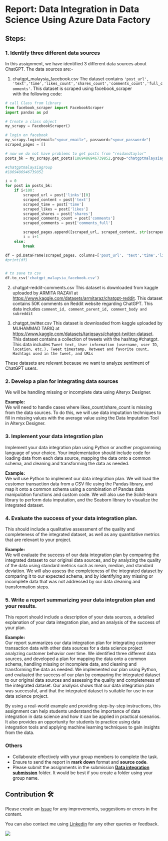 # Report: Data Integration in Data Science Using Azure Data Factory

## Steps:

### 1. Identify three different data sources
In this assignment, we have identified 3 different data sources about ChatGPT. The data sources are:-

1. chatgpt_malaysia_facebook.csv
The dataset contains ``` 'post_url', 'text','time','likes_count','shares_count','comments_count','full_comments' ```. This dataset is scraped using facebook_scraper<br> with the following code:

```python 
# call Class from library
from facebook_scraper import FacebookScraper
import pandas as pd

# Create a class object
my_scrapy = FacebookScraper()

# login on facebook
my_scrapy.login(email="<your_email>", password="<your_password>")
scraped_pages = []

# now we do not have problems to get posts from "reidandtaylor"
posts_bk = my_scrapy.get_posts(1869486946739852,group="chatgptmalaysiagroup",pages=100,cookies="cookies.json",options={"comments": True})

#chatgptmalaysiagroup
#1869486946739852

i = 0
for post in posts_bk:
    if i<100:
        scraped_url = post['links'][0]
        scraped_content = post['text']
        scraped_time = post['time']
        scraped_likes = post['likes']
        scraped_shares = post['shares']
        scraped_comments_count = post['comments']
        scraped_comments = post['comments_full']

        scraped_pages.append([scraped_url, scraped_content, str(scraped_time), scraped_likes, scraped_shares, scraped_comments_count,scraped_comments ])
        i = i+1
    else:
        break

df = pd.DataFrame(scraped_pages, columns=['post_url', 'text','time','likes_count','shares_count','comments_count','full_comments'])
#print(df)


# to save to csv
df.to_csv('chatgpt_malaysia_facebook.csv')
```

2. chatgpt-reddit-comments.csv
This dataset is downloaded from kaggle uploaded by ARMITA RAZAVI at https://www.kaggle.com/datasets/armitaraz/chatgpt-reddit. This dataset contains  50K comments on Reddit website regarding ChatGPT. This data includes ``` comment_id, comment_parent_id, comment_body and subreddit ```

3. chatgpt_twitter.csv
This dataset is downloaded from kaggle uploaded by MUHAMMAD TARIQ at https://www.kaggle.com/datasets/tariqsays/chatgpt-twitter-dataset. This dataset contains a collection of tweets with the hashtag #chatgpt. This data includes ``` Tweet text, User information (username, user ID, location, etc.), Tweet timestamp, Retweet and favorite count, Hashtags used in the tweet, and URLs ```

These datasets are relevant because we want to analyze sentiment of ChatGPT users.

### 2. Develop a plan for integrating data sources
We will be handling missing or incomplete data using Alteryx Designer.

**Example:**<br>
We will need to handle cases where likes_count/share_count is missing from the data sources. To do this, we will use data imputation techniques to fill in missing values with the average value using the Data Imputation Tool in Alteryx Designer.


### 3. Implement your data integration plan
Implement your data integration plan using Python or another programming language of your choice. Your implementation should include code for loading data from each data source, mapping the data onto a common schema, and cleaning and transforming the data as needed.

**Example:**<br>
We will use Python to implement our data integration plan. We will load the customer transaction data from a CSV file using the Pandas library, and map it onto a common schema using a combination of Pandas data manipulation functions and custom code. We will also use the Scikit-learn library to perform data imputation, and the Seaborn library to visualize the integrated dataset.

### 4. Evaluate the success of your data integration plan. 
This should include a qualitative assessment of the quality and completeness of the integrated dataset, as well as any quantitative metrics that are relevant to your project.

**Example:**<br>
We will evaluate the success of our data integration plan by comparing the integrated dataset to our original data sources, and by analyzing the quality of the data using standard metrics such as mean, median, and standard deviation. We will also assess the completeness of the integrated dataset by comparing it to our expected schema, and by identifying any missing or incomplete data that was not addressed by our data cleaning and transformation steps.

### 5. Write a report summarizing your data integration plan and your results. 
This report should include a description of your data sources, a detailed explanation of your data integration plan, and an analysis of the success of your plan.

**Example:**<br>
Our report summarizes our data integration plan for integrating customer transaction data with other data sources for a data science project analyzing customer behavior over time. We identified three different data sources, and developed a plan for mapping the data onto a common schema, handling missing or incomplete data, and cleaning and transforming the data as needed. We implemented our plan using Python, and evaluated the success of our plan by comparing the integrated dataset to our original data sources and assessing the quality and completeness of the integrated dataset. Our analysis shows that our data integration plan was successful, and that the integrated dataset is suitable for use in our data science project.

By using a real-world example and providing step-by-step instructions, this assignment can help students understand the importance of data integration in data science and how it can be applied in practical scenarios. It also provides an opportunity for students to practice using data integration tools and applying machine learning techniques to gain insights from the data.

### Others
- Collaborate effectively with your group members to complete the task.
- Ensure to send the report in **mark down** format and **source code**.
- Please submit the assignments in the submission [**Data integration submission**](https://github.com/drshahizan/special-topic-data-engineering/tree/main/assignment/data-integration/submission/) folder. It would be best if you create a folder using your group name.

## Contribution 🛠️
Please create an [Issue](https://github.com/drshahizan/special-topic-data-engineering/issues) for any improvements, suggestions or errors in the content.

You can also contact me using [Linkedin](https://www.linkedin.com/in/drshahizan/) for any other queries or feedback.

![](https://visitor-badge.glitch.me/badge?page_id=drshahizan)




